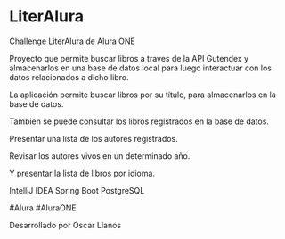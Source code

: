 # LiterAlura
Challenge LiterAlura de Alura ONE


Proyecto que permite buscar libros a traves de la API Gutendex y almacenarlos en una base de datos local para luego interactuar con los datos relacionados a dicho libro.

La aplicación permite buscar libros por su título, para almacenarlos en la base de datos.

Tambien se puede consultar los libros registrados en la base de datos.

Presentar una lista de los autores registrados.

Revisar los autores vivos en un determinado año.

Y presentar la lista de libros por idioma.


IntelliJ IDEA
Spring Boot
PostgreSQL

#Alura
#AluraONE

Desarrollado por Oscar Llanos
